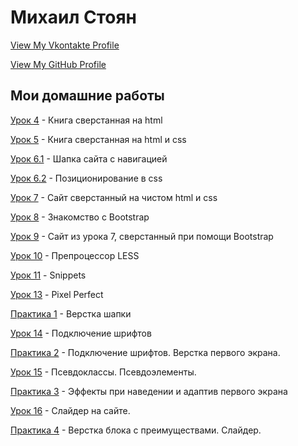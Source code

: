 # Михаил Стоян
[View My Vkontakte Profile](https://vk.com/stoyan)


[View My GitHub Profile](https://github.com/drsebastian)
 

Мои домашние работы
------


[Урок 4](https://drsebastian.github.io/lesson_4/) - Книга сверстанная на html  


[Урок 5](https://drsebastian.github.io/lesson_5/) - Книга сверстанная на html и css 


[Урок 6.1](https://drsebastian.github.io/lesson_5/) - Шапка сайта с навигацией  


[Урок 6.2](https://drsebastian.github.io/lesson_6.2/) - Позиционирование в css  


[Урок 7](https://drsebastian.github.io/lesson_7/) - Сайт сверстанный на чистом html и css  


[Урок 8](https://drsebastian.github.io/lesson_8/) - Знакомство с Bootstrap  


[Урок 9](https://drsebastian.github.io/lesson_9/) - Сайт из урока 7, сверстанный при помощи Bootstrap 


[Урок 10](https://drsebastian.github.io/lesson_10/) - Препроцессор LESS  


[Урок 11](https://drsebastian.github.io/lesson_11/) - Snippets  


[Урок 13](https://drsebastian.github.io/lesson_13/) - Pixel Perfect


[Практика 1](https://drsebastian.github.io/practice_1/) - Верстка шапки


[Урок 14](https://drsebastian.github.io/lesson_14/) - Подключение шрифтов


[Практика 2](https://drsebastian.github.io/practice_2/) - Подключение шрифтов. Верстка первого экрана. 


[Урок 15](https://drsebastian.github.io/lesson_15/) - Псевдоклассы. Псевдоэлементы.


[Практика 3](https://drsebastian.github.io/practice_3/) - Эффекты при наведении и адаптив первого экрана 


[Урок 16](https://drsebastian.github.io/lesson_16/) - Слайдер на сайте. 


[Практика 4](https://drsebastian.github.io/practice_4/) - Верстка блока с преимуществами. Слайдер.







